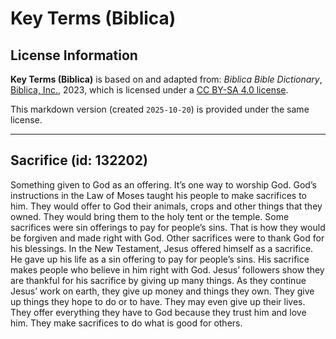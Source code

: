 # Key Terms (Biblica)

## License Information

**Key Terms (Biblica)** is based on and adapted from: _Biblica Bible Dictionary_, [Biblica, Inc.](https://www.biblica.com/), 2023, which is licensed under a [CC BY-SA 4.0 license](https://creativecommons.org/licenses/by-sa/4.0/legalcode.en).

This markdown version (created `2025-10-20`) is provided under the same license.



--------------------------------

## Sacrifice (id: 132202)

Something given to God as an offering. It’s one way to worship God. God’s instructions in the Law of Moses taught his people to make sacrifices to him. They would offer to God their animals, crops and other things that they owned. They would bring them to the holy tent or the temple. Some sacrifices were sin offerings to pay for people’s sins. That is how they would be forgiven and made right with God. Other sacrifices were to thank God for his blessings. In the New Testament, Jesus offered himself as a sacrifice. He gave up his life as a sin offering to pay for people’s sins. His sacrifice makes people who believe in him right with God. Jesus’ followers show they are thankful for his sacrifice by giving up many things. As they continue Jesus’ work on earth, they give up money and things they own. They give up things they hope to do or to have. They may even give up their lives. They offer everything they have to God because they trust him and love him. They make sacrifices to do what is good for others.



